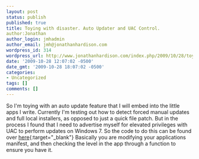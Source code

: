 ```yaml
---
layout: post
status: publish
published: true
title: Toying with disaster. Auto Updater and UAC Control.
author:Jonathan
author_login: jmhadmin
author_email: jmh@jonathanhardison.com
wordpress_id: 314
wordpress_url: http://www.jonathanhardison.com/index.php/2009/10/28/toying-with-disaster-auto-updater-and-uac-control/
date: '2009-10-28 12:07:02 -0500'
date_gmt: '2009-10-28 18:07:02 -0500'
categories:
- Uncategorized
tags: []
comments: []
---
```

So I'm toying with an auto update feature that I will embed into the little apps I write. Currently I'm testing out how to detect forced manual updates and full local installers, as opposed to just a quick file patch. But in the process I found that I need to advertise myself for elevated privileges with UAC to perform updates on Windows 7. So the code to do this can be found over [here](http://www.aneef.net/2009/06/29/request-uac-elevation-for-net-application-managed-code/){:target="_blank"} Basically you are modifying your applications manifest, and then checking the level in the app through a function to ensure you have it.
